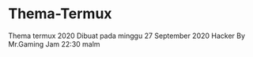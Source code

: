 # Thema-Termux
Thema termux 2020 Dibuat pada minggu 27 September 2020 Hacker By Mr.Gaming  Jam 22:30 malm
